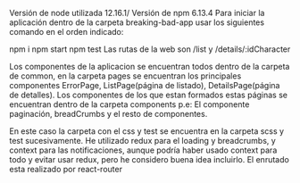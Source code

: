 Versión de node utilizada 12.16.1/ Versión de npm 6.13.4 Para iniciar la aplicación dentro de la carpeta breaking-bad-app usar los siguientes comando en el orden indicado:

npm i
npm start
npm test
Las rutas de la web son /list y /details/:idCharacter

Los componentes de la aplicacion se encuentran todos dentro de la carpeta de common, en la carpeta pages se encuentran los principales componentes ErrorPage, ListPage(página de listado), DetailsPage(página de detalles). Los componentes de los que estan formados estas páginas se encuentran dentro de la carpeta components p.e: El componente paginación, breadCrumbs y el resto de componentes.

En este caso la carpeta con el css y test se encuentra en la carpeta scss y test sucesivamente. He utilizado redux para el loading y breadcrumbs, y context para las notificaciones, aunque podría haber usado context para todo y evitar usar redux, pero he considero buena idea incluirlo. El enrutado esta realizado por react-router
